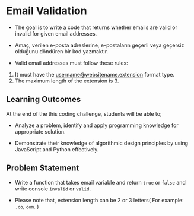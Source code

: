 
# Email Validation

- The goal is to write a code that returns whether emails are valid or invalid for given email addresses.

- Amaç, verilen e-posta adreslerine, e-postaların geçerli veya geçersiz olduğunu döndüren bir kod yazmaktır.

- Valid email addresses must follow these rules:

1. It must have the username@websitename.extension format type.
1. The maximum length of the extension is 3.

## Learning Outcomes

At the end of the this coding challenge, students will be able to;

- Analyze a problem, identify and apply programming knowledge for appropriate solution.

- Demonstrate their knowledge of algorithmic design principles by using JavaScript and Python effectively.

## Problem Statement

- Write a function that takes email variable and return `true` or `false` and write console `invalid` or `valid`.

- Please note that, extension length can be 2 or 3 letters( For example: `.co`, `com`. )

